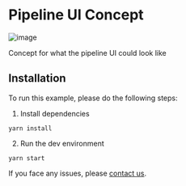 # Pipeline UI Concept

![image](https://user-images.githubusercontent.com/22766134/199355964-6a6fe1b6-ef78-4329-8d2a-5db7fe7c11f8.png)

Concept for what the pipeline UI could look like

## Installation

To run this example, please do the following steps:

1. Install dependencies

```
yarn install
```

2. Run the dev environment

```
yarn start
```

If you face any issues, please [contact us](https://pro.reactflow.dev/contact).
